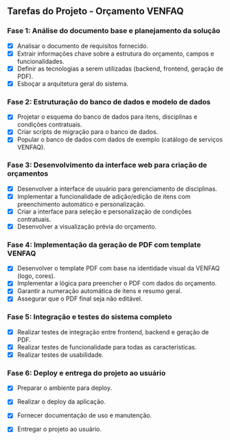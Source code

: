 ## Tarefas do Projeto - Orçamento VENFAQ

### Fase 1: Análise do documento base e planejamento da solução
- [x] Analisar o documento de requisitos fornecido.
- [x] Extrair informações chave sobre a estrutura do orçamento, campos e funcionalidades.
- [x] Definir as tecnologias a serem utilizadas (backend, frontend, geração de PDF).
- [x] Esboçar a arquitetura geral do sistema.

### Fase 2: Estruturação do banco de dados e modelo de dados
- [x] Projetar o esquema do banco de dados para itens, disciplinas e condições contratuais.
- [x] Criar scripts de migração para o banco de dados.
- [x] Popular o banco de dados com dados de exemplo (catálogo de serviços VENFAQ).

### Fase 3: Desenvolvimento da interface web para criação de orçamentos
- [x] Desenvolver a interface de usuário para gerenciamento de disciplinas.
- [x] Implementar a funcionalidade de adição/edição de itens com preenchimento automático e personalização.
- [x] Criar a interface para seleção e personalização de condições contratuais.
- [x] Desenvolver a visualização prévia do orçamento.

### Fase 4: Implementação da geração de PDF com template VENFAQ
- [x] Desenvolver o template PDF com base na identidade visual da VENFAQ (logo, cores).
- [x] Implementar a lógica para preencher o PDF com dados do orçamento.
- [x] Garantir a numeração automática de itens e resumo geral.
- [x] Assegurar que o PDF final seja não editável.

### Fase 5: Integração e testes do sistema completo
- [x] Realizar testes de integração entre frontend, backend e geração de PDF.
- [x] Realizar testes de funcionalidade para todas as características.
- [x] Realizar testes de usabilidade.

### Fase 6: Deploy e entrega do projeto ao usuário
- [x] Preparar o ambiente para deploy.
- [x] Realizar o deploy da aplicação.
- [x] Fornecer documentação de uso e manutenção.
- [x] Entregar o projeto ao usuário.

